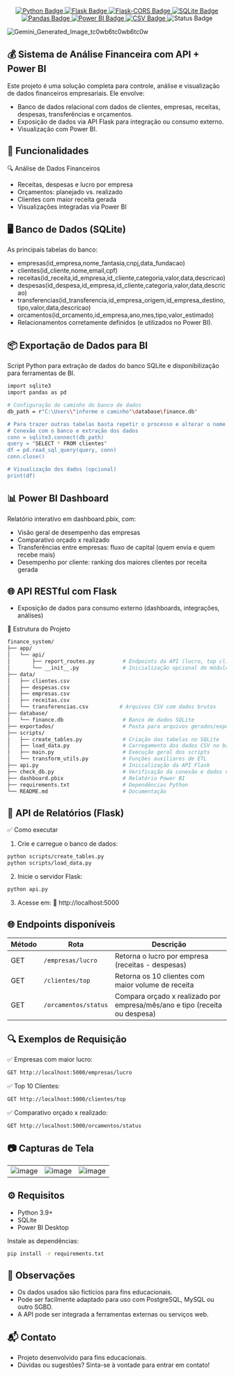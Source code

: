 <p align="center">
  <!-- Linguagem principal -->
  <a href="https://www.python.org/">
    <img src="https://img.shields.io/badge/-Python-3776AB?style=flat-square&logo=python&logoColor=white" alt="Python Badge" />
  </a>

  <!-- Framework web -->
  <a href="https://flask.palletsprojects.com/">
    <img src="https://img.shields.io/badge/-Flask-000000?style=flat-square&logo=flask&logoColor=white" alt="Flask Badge" />
  </a>

  <!-- CORS -->
  <a href="https://flask-cors.readthedocs.io/en/latest/">
    <img src="https://img.shields.io/badge/-Flask--CORS-00A1E0?style=flat-square&logo=flask&logoColor=white" alt="Flask-CORS Badge" />
  </a>

  <!-- Banco de dados -->
  <a href="https://www.sqlite.org/index.html">
    <img src="https://img.shields.io/badge/-SQLite-003B57?style=flat-square&logo=sqlite&logoColor=white" alt="SQLite Badge" />
  </a>

  <!-- Bibliotecas de dados -->
  <a href="https://pandas.pydata.org/">
    <img src="https://img.shields.io/badge/-Pandas-150458?style=flat-square&logo=pandas&logoColor=white" alt="Pandas Badge" />
  </a>

  <!-- Visualização -->
  <a href="https://powerbi.microsoft.com/">
    <img src="https://img.shields.io/badge/-Power%20BI-F2C811?style=flat-square&logo=powerbi&logoColor=black" alt="Power BI Badge" />
  </a>

  <!-- Dados -->
  <a href="https://en.wikipedia.org/wiki/Comma-separated_values">
    <img src="https://img.shields.io/badge/-CSV%20Files-FF8800?style=flat-square&logo=files&logoColor=white" alt="CSV Badge" />
  </a>

  <!-- Status -->
  <img src="https://img.shields.io/badge/status-em%20desenvolvimento-yellow?style=flat-square" alt="Status Badge" />
</p>


![Gemini_Generated_Image_tc0wb6tc0wb6tc0w](https://github.com/user-attachments/assets/a162d751-2eb5-4b20-8a20-64e511b2c687)
## 💰 Sistema de Análise Financeira com API + Power BI

Este projeto é uma solução completa para controle, análise e visualização de dados financeiros empresariais. Ele envolve:

- Banco de dados relacional com dados de clientes, empresas, receitas, despesas, transferências e orçamentos.
- Exposição de dados via API Flask para integração ou consumo externo.
- Visualização com Power BI.

## 🧠 Funcionalidades
🔍 Análise de Dados Financeiros
- Receitas, despesas e lucro por empresa
- Orçamentos: planejado vs. realizado
- Clientes com maior receita gerada
- Visualizações integradas via Power BI

## 🖥️ Banco de Dados (SQLite)
As principais tabelas do banco:

- empresas(id_empresa,nome_fantasia,cnpj,data_fundacao)
- clientes(id_cliente,nome,email,cpf)
- receitas(id_receita,id_empresa,id_cliente,categoria,valor,data,descricao)
- despesas(id_despesa,id_empresa,id_cliente,categoria,valor,data,descricao) 
- transferencias(id_transferencia,id_empresa_origem,id_empresa_destino,tipo,valor,data,descricao)
- orcamentos(id_orcamento,id_empresa,ano,mes,tipo,valor_estimado)
- Relacionamentos corretamente definidos (e utilizados no Power BI).

## 📦 Exportação de Dados para BI
Script Python para extração de dados do banco SQLite e disponibilização para ferramentas de BI.
```bash
import sqlite3
import pandas as pd

# Configuração do caminho do banco de dados
db_path = r"C:\Users\"informe o caminho"\database\finance.db"

# Para trazer outras tabelas basta repetir o processo e alterar o nome "clientes" para o nome da tabela que pretende exportar.
# Conexão com o banco e extração dos dados
conn = sqlite3.connect(db_path)
query = "SELECT * FROM clientes" 
df = pd.read_sql_query(query, conn)
conn.close()

# Visualização dos dados (opcional)
print(df)
```

## 📊 Power BI Dashboard
Relatório interativo em dashboard.pbix, com:
- Visão geral de desempenho das empresas
- Comparativo orçado x realizado
- Transferências entre empresas: fluxo de capital (quem envia e quem recebe mais)
- Desempenho por cliente: ranking dos maiores clientes por receita gerada



## 🌐 API RESTful com Flask
- Exposição de dados para consumo externo (dashboards, integrações, análises)

📁 Estrutura do Projeto
```bash
finance_system/
├── app/
│   └── api/
│       ├── report_routes.py         # Endpoints da API (lucro, top clientes, orçamentos)
│       └── __init__.py              # Inicialização opcional do módulo Flask
├── data/
│   ├── clientes.csv
│   ├── despesas.csv
│   ├── empresas.csv
│   ├── receitas.csv
│   └── transferencias.csv          # Arquivos CSV com dados brutos
├── database/
│   └── finance.db                   # Banco de dados SQLite
├── exportados/                      # Pasta para arquivos gerados/exportados
├── scripts/
│   ├── create_tables.py             # Criação das tabelas no SQLite
│   ├── load_data.py                 # Carregamento dos dados CSV no banco
│   ├── main.py                      # Execução geral dos scripts
│   └── transform_utils.py           # Funções auxiliares de ETL
├── api.py                           # Inicialização da API Flask
├── check_db.py                      # Verificação da conexão e dados no DB
├── dashboard.pbix                   # Relatório Power BI
├── requirements.txt                 # Dependências Python
└── README.md                        # Documentação

```

## 🔌 API de Relatórios (Flask)
✅ Como executar
1. Crie e carregue o banco de dados:
```bash
python scripts/create_tables.py
python scripts/load_data.py
```

2. Inicie o servidor Flask:
```bash
python api.py
```

3. Acesse em:
📍 http://localhost:5000

## 🌐 Endpoints disponíveis

| Método | Rota                  | Descrição                                                                                     |
|--------|-----------------------|-----------------------------------------------------------------------------------------------|
| GET    | `/empresas/lucro`     | Retorna o lucro por empresa (receitas - despesas)                                             |
| GET    | `/clientes/top`       | Retorna os 10 clientes com maior volume de receita                                            |
| GET    | `/orcamentos/status`  | Compara orçado x realizado por empresa/mês/ano e tipo (receita ou despesa)                    |

## 🔍 Exemplos de Requisição
✅ Empresas com maior lucro:
```bash
GET http://localhost:5000/empresas/lucro
```
✅ Top 10 Clientes:
```bash
GET http://localhost:5000/clientes/top
```
✅ Comparativo orçado x realizado:
```bash
GET http://localhost:5000/orcamentos/status
```

## 📷 Capturas de Tela
| | | |
|-|-|-|
| ![image](https://github.com/user-attachments/assets/abcfab59-2b99-4c36-9621-0cb3f5764f55) | ![image](https://github.com/user-attachments/assets/43a7d218-9825-4c17-96f9-74dff2e8e7fc) | ![image](https://github.com/user-attachments/assets/50f74c0a-45f9-43ab-a771-68919c6a214b) |


## ⚙️ Requisitos
- Python 3.9+
- SQLite
- Power BI Desktop

Instale as dependências:
```bash
pip install -r requirements.txt
```

## 📌 Observações
- Os dados usados são fictícios para fins educacionais.
- Pode ser facilmente adaptado para uso com PostgreSQL, MySQL ou outro SGBD.
- A API pode ser integrada a ferramentas externas ou serviços web.

## 📬 Contato
- Projeto desenvolvido para fins educacionais.
- Dúvidas ou sugestões? Sinta-se à vontade para entrar em contato!
